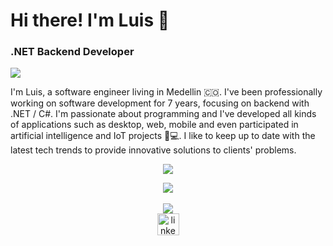 # Hi there! I'm Luis 👋
### .NET Backend Developer
![](https://komarev.com/ghpvc/?username=luisdavid0202&color=brightgreen)

I'm Luis, a software engineer living in Medellin 🇨🇴. I've been professionally working on software development for 7 years, focusing on backend with .NET / C#. I'm passionate about programming and I've developed all kinds of applications such as desktop, web, mobile and even participated in artificial intelligence and IoT projects 🤖💻. I like to keep up to date with the latest tech trends to provide innovative solutions to clients' problems.
<br>
<p align="center">
  <a href="https://skillicons.dev">
    <img src="https://skillicons.dev/icons?i=cs,dotnet,azure,visualstudio,vscode,python,flask,git,js,html,css,raspberrypi" />
  </a>
</p>
<div align="center">
  <img src="https://github-readme-stats.vercel.app/api/top-langs/?username=luisdavid0202&layout=compact&theme=transparent"/>
</div>
<br>
<div align="center">
  <img src="https://github-readme-stats.vercel.app/api?username=luisdavid0202&show_icons=true&theme=transparent&hide=contribs"/>
  <br>
  <a href="https://www.linkedin.com/in/luis-david-lopez-zapata-7377a0153/" target="_blank">
    <img src="https://img.shields.io/static/v1?message=LinkedIn&logo=linkedin&label=&color=0077B5&logoColor=white&labelColor=&style=for-the-badge" height="35" alt="linkedin logo"/>
  </a>
</div>

          
          
          

          
          

<!--
**luisdavid0202/luisdavid0202** is a ✨ _special_ ✨ repository because its `README.md` (this file) appears on your GitHub profile.

Here are some ideas to get you started:

- 🔭 I’m currently working on ...
- 🌱 I’m currently learning ...
- 👯 I’m looking to collaborate on ...
- 🤔 I’m looking for help with ...
- 💬 Ask me about ...
- 📫 How to reach me: ...
- 😄 Pronouns: ...
- ⚡ Fun fact: ...
-->
